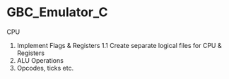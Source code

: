 # GBC_Emulator_C

CPU
1. Implement Flags & Registers
1.1 Create separate logical files for CPU & Registers
2. ALU Operations
3. Opcodes, ticks etc.
